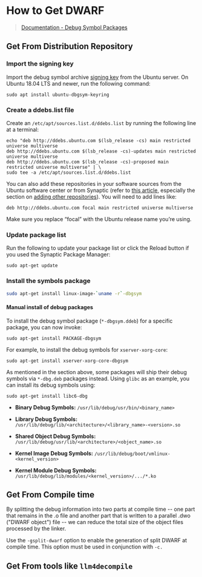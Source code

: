 # How to Get DWARF

> [Documentation - Debug Symbol Packages](https://documentation.ubuntu.com/server/reference/debugging/debug-symbol-packages/)



## Get From Distribution Repository

### Import the signing key

Import the debug symbol archive [signing key](https://help.ubuntu.com/community/Repositories/Ubuntu#Authentication_Tab) from the Ubuntu server. On Ubuntu 18.04 LTS and newer, run the following command:

```
sudo apt install ubuntu-dbgsym-keyring
```



### Create a ddebs.list file

Create an `/etc/apt/sources.list.d/ddebs.list` by running the following line at a terminal:

```
echo "deb http://ddebs.ubuntu.com $(lsb_release -cs) main restricted universe multiverse
deb http://ddebs.ubuntu.com $(lsb_release -cs)-updates main restricted universe multiverse
deb http://ddebs.ubuntu.com $(lsb_release -cs)-proposed main restricted universe multiverse" | \
sudo tee -a /etc/apt/sources.list.d/ddebs.list
```



You can also add these repositories in your software sources from the Ubuntu software center or from Synaptic (refer to [this article](https://help.ubuntu.com/community/Repositories/Ubuntu), especially the section on [adding other repositories](https://help.ubuntu.com/community/Repositories/Ubuntu#Adding_Other_Repositories)). You will need to add lines like:

```
deb http://ddebs.ubuntu.com focal main restricted universe multiverse
```



Make sure you replace “focal” with the Ubuntu release name you’re using.

### Update package list

Run the following to update your package list or click the Reload button if you used the Synaptic Package Manager:

```
sudo apt-get update
```



### Install the symbols package

```sh
sudo apt-get install linux-image-`uname -r`-dbgsym
```

#### Manual install of debug packages

To install the debug symbol package (`*-dbgsym.ddeb`) for a specific package, you can now invoke:

```
sudo apt-get install PACKAGE-dbgsym
```



For example, to install the debug symbols for `xserver-xorg-core`:

```
sudo apt-get install xserver-xorg-core-dbgsym
```



As mentioned in the section above, some packages will ship their debug symbols via `*-dbg.deb` packages instead. Using `glibc` as an example, you can install its debug symbols using:

```
sudo apt-get install libc6-dbg
```







- **Binary Debug Symbols:** `/usr/lib/debug/usr/bin/<binary_name>`
- **Library Debug Symbols:** `/usr/lib/debug/lib/<architecture>/<library_name>-<version>.so`
- **Shared Object Debug Symbols:** `/usr/lib/debug/usr/lib/<architecture>/<object_name>.so`

- **Kernel Image Debug Symbols:** `/usr/lib/debug/boot/vmlinux-<kernel_version>`
- **Kernel Module Debug Symbols:** `/usr/lib/debug/lib/modules/<kernel_version>/.../*.ko`



## Get From Compile time

By splitting the debug information into two parts at compile time -- one part that remains in the .o file and another part that is written to a parallel .dwo ("DWARF object") file -- we can reduce the total size of the object files processed by the linker.

Use the `-gsplit-dwarf` option to enable the generation of split DWARF at compile time. This option must be used in conjunction with `-c.`





## Get From tools like `llm4decompile`





